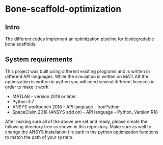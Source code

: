 # Bone-scaffold-optimization
## Intro
The different codes  implement an optimization pipeline for biodegradable bone scaffolds. 
## System requirements
This project was built using different existing programs and is written in different API languages. While the simulation is written on MATLAB the optimization is written in python you will need several different licences in order to make it work:
* MATLAB - version 2019 or later.
* Python 3.7
* ANSYS workbench 2018 - API language - IronPython
* SpaceClaim 2018 (ANSYS add on) - API language - Python, Version R18

After making sure all of the above are set and ready, please create the following directory tree as shown in this repository.
Make sure as well to change the ANSYS installation file path in the python optimization functions to match the path of your system.
